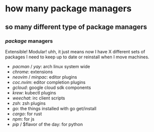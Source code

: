 # how many package managers

## so many different type of package managers

### _package_ managers

Extensible! Modular!
uhh, it just means now I have X
different sets of packages I need to
keep up to date
or reinstall when I move machines.

- _pacman_ / _yay_: arch linux system wide
- _chrome_: extensions
- _neovim_ / _minpac_: editor plugins
- _coc.nvim_: editor completion plugins
- _gcloud_: google cloud sdk components
- _krew_: kubectl plugins
- _weechat_: irc client scripts
- _zsh_: zsh plugins
- _go_: the things installed with go get/install
- _cargo_: for rust
- _npm_: for js
- _pip_ / \$flavor of the day: for python
